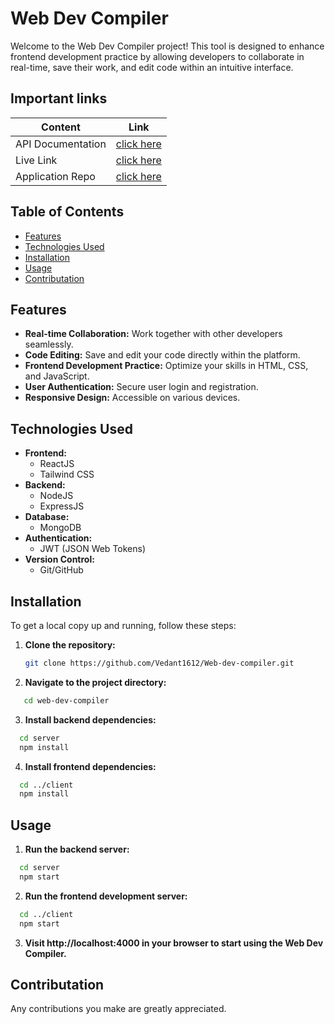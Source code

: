 # Web Dev Compiler

Welcome to the Web Dev Compiler project! This tool is designed to enhance frontend development practice by allowing developers to collaborate in real-time, save their work, and edit code within an intuitive interface.

## Important links

| Content            | Link                                                                        |
| -------------------| ----------------------------------------------------------------------------|
| API Documentation  | [click here](https://documenter.getpostman.com/view/35956208/2sA3e2fV64)    |
| Live Link          | [click here ](https://web-dev-compiler-1.onrender.com/)                     |
| Application Repo   | [click here ](https://github.com/Vedant1612/Web-dev-compiler)               |

## Table of Contents

- [Features](#features)
- [Technologies Used](#technologies-used)
- [Installation](#installation)
- [Usage](#usage)
- [Contributation](#Contributation)

## Features

- **Real-time Collaboration:** Work together with other developers seamlessly.
- **Code Editing:** Save and edit your code directly within the platform.
- **Frontend Development Practice:** Optimize your skills in HTML, CSS, and JavaScript.
- **User Authentication:** Secure user login and registration.
- **Responsive Design:** Accessible on various devices.

## Technologies Used

- **Frontend:**
  - ReactJS
  - Tailwind CSS
- **Backend:**
  - NodeJS
  - ExpressJS
- **Database:**
  - MongoDB
- **Authentication:**
  - JWT (JSON Web Tokens)
- **Version Control:**
  - Git/GitHub

## Installation

To get a local copy up and running, follow these steps:

1. **Clone the repository:**
   ```sh
   git clone https://github.com/Vedant1612/Web-dev-compiler.git
   ```
2. **Navigate to the project directory:**
```sh
   cd web-dev-compiler
```
3.  **Install backend dependencies:**
```sh
  cd server
  npm install
```
4. **Install frontend dependencies:**
```sh
  cd ../client
  npm install
```
## Usage
1. **Run the backend server:**
```sh
  cd server
  npm start
```
2. **Run the frontend development server:**
```sh
  cd ../client
  npm start
```
3. **Visit http://localhost:4000 in your browser to start using the Web Dev Compiler.**


## Contributation

Any contributions you make are greatly appreciated.

